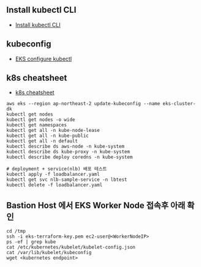 
## Install kubectl CLI
- [Install kubectl CLI](https://docs.aws.amazon.com/eks/latest/userguide/install-kubectl.html)

 
## kubeconfig
- [EKS configure kubectl](https://docs.aws.amazon.com/eks/latest/userguide/getting-started-console.html#eks-configure-kubectl)


## k8s cheatsheet
- [k8s cheatsheet](https://kubernetes.io/docs/reference/kubectl/cheatsheet)

```console
aws eks --region ap-northeast-2 update-kubeconfig --name eks-cluster-dk
kubectl get nodes
kubectl get nodes -o wide
kubectl get namespaces
kubectl get all -n kube-node-lease
kubectl get all -n kube-public
kubectl get all -n default
kubectl describe ds aws-node -n kube-system
kubectl describe ds kube-proxy -n kube-system
kubectl describe deploy coredns -n kube-system

# deployment + service(nlb) 배포 테스트
kubectl apply -f loadbalancer.yaml
kubectl get svc nlb-sample-service -n lbtest  
kubectl delete -f loadbalancer.yaml

```

## Bastion Host 에서 EKS Worker Node 접속후 아래 확인

```console
cd /tmp
ssh -i eks-terraform-key.pem ec2-user@<WorkerNodeIP>
ps -ef | grep kube
cat /etc/kubernetes/kubelet/kubelet-config.json
cat /var/lib/kubelet/kubeconfig
wget <kubernetes endpoint>
```

